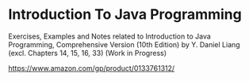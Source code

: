 # Introduction To Java Programming
Exercises, Examples and Notes related to Introduction to Java Programming, Comprehensive Version (10th Edition) by Y. Daniel Liang (excl. Chapters 14, 15, 16, 33) (Work in Progress)

https://www.amazon.com/gp/product/0133761312/
